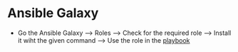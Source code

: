 # Ansible Galaxy
-   Go the Ansible Galaxy --> Roles  --> Check for the required role --> Install it wiht the given command --> Use the role in the [playbook](docker-playbook.yml)
